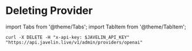 # Deleting Provider
import Tabs from '@theme/Tabs';
import TabItem from '@theme/TabItem';

<Tabs>
<TabItem value="shell" label="curl">

```shell
curl -X DELETE -H "x-api-key: $JAVELIN_API_KEY" "https://api.javelin.live/v1/admin/providers/openai"  
```

</TabItem>

<!--

<TabItem value="py" label="Python">

```py
from javelin_sdk import (
    JavelinClient,
    Provider
)
import os
 
# Retrieve environment variables
javelin_api_key = os.getenv('JAVELIN_API_KEY')

# create javelin client
client = JavelinClient(base_url="https://api.javelin.live",
                       javelin_api_key=javelin_api_key,
)

# provider name to delete is "openai"
provider_name = "openai"

# delete the provider, for async use `await client.adelete_provider(provider_name)`
client.delete_provider(provider_name) 

```

</TabItem>

-->

</Tabs>